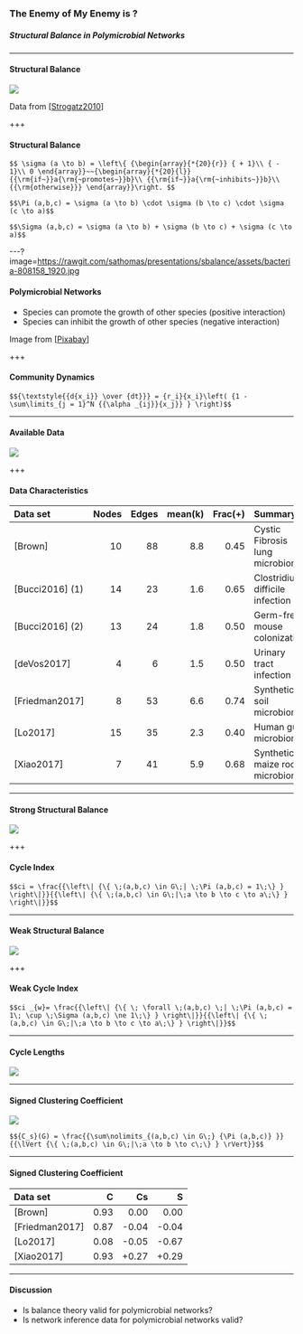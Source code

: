 ### The Enemy of My Enemy is ?
##### Structural Balance in Polymicrobial Networks

---

#### Structural Balance

![](https://rawgit.com/sathomas/presentations/sbalance/assets/alliances.svg)

Data from [[Strogatz2010](https://opinionator.blogs.nytimes.com/2010/02/14/the-enemy-of-my-enemy/)]

+++

#### Structural Balance

`$$
\sigma (a \to b) = \left\{ {\begin{array}{*{20}{r}}
{ + 1}\\
{ - 1}\\
0
\end{array}}~~{\begin{array}{*{20}{l}}
{{\rm{if~}}a{\rm{~promotes~}}b}\\
{{\rm{if~}}a{\rm{~inhibits~}}b}\\
{{\rm{otherwise}}}
\end{array}}\right.
$$`

`$$\Pi (a,b,c) = \sigma (a \to b) \cdot \sigma (b \to c) \cdot \sigma (c \to a)$$`

`$$\Sigma (a,b,c) = \sigma (a \to b) + \sigma (b \to c) + \sigma (c \to a)$$`

---?image=https://rawgit.com/sathomas/presentations/sbalance/assets/bacteria-808158_1920.jpg

#### Polymicrobial Networks

- Species can promote the growth of other species (positive interaction)
- Species can inhibit the growth of other species (negative interaction)

Image from [[Pixabay](https://pixabay.com/en/bacteria-electron-microscope-stained-808158/)]

+++

#### Community Dynamics

`$${\textstyle{{d{x_i}} \over {dt}}} = {r_i}{x_i}\left( {1 - \sum\limits_{j = 1}^N {{\alpha _{ij}}{x_j}} } \right)$$`

---

#### Available Data

![](https://rawgit.com/sathomas/presentations/sbalance/assets/o_graphs.svg)

+++

#### Data Characteristics

| Data set        | Nodes | Edges | mean(k) | Frac(+) | Summary                         |
| :-------------- | ----: | ----: | ------: | ------: | :------------------------------ |
| [Brown]         |    10 |    88 |     8.8 |    0.45 | Cystic Fibrosis lung microbiome |
| [Bucci2016] (1) |    14 |    23 |     1.6 |    0.65 | Clostridium difficile infection |
| [Bucci2016] (2) |    13 |    24 |     1.8 |    0.50 | Germ-free mouse colonization    |
| [deVos2017]     |     4 |     6 |     1.5 |    0.50 | Urinary tract infection         |
| [Friedman2017]  |     8 |    53 |     6.6 |    0.74 | Synthetic soil microbiome       |
| [Lo2017]        |    15 |    35 |     2.3 |    0.40 | Human gut microbiome            |
| [Xiao2017]      |     7 |    41 |     5.9 |    0.68 | Synthetic maize root microbiome |
<!-- .element: style="font-size:50%;margin-top:10vh;" -->


---

#### Strong Structural Balance

![](https://rawgit.com/sathomas/presentations/sbalance/assets/o_cistrong.svg)

+++

#### Cycle Index

`$$ci = \frac{{\left\| {\{ \;(a,b,c) \in G\;| \;\Pi (a,b,c) = 1\;\} } \right\|}}{{\left\| {\{ \;(a,b,c) \in G\;|\;a \to b \to c \to a\;\} } \right\|}}$$`


---

#### Weak Structural Balance

![](https://rawgit.com/sathomas/presentations/sbalance/assets/o_ciweak.svg)

+++

#### Weak Cycle Index

`$$ci _{w}= \frac{{\left\| {\{ \; \forall \;(a,b,c) \;| \;\Pi (a,b,c) = 1\; \cup \;\Sigma (a,b,c) \ne 1\;\} } \right\|}}{{\left\| {\{ \;(a,b,c) \in G\;|\;a \to b \to c \to a\;\} } \right\|}}$$`

---

#### Cycle Lengths

![](https://rawgit.com/sathomas/presentations/sbalance/assets/o_cilength.svg)

---

#### Signed Clustering Coefficient

![](https://rawgit.com/sathomas/presentations/sbalance/assets/o_c_s.svg)

`$${C_s}(G) = \frac{{\sum\nolimits_{(a,b,c) \in G\;} {\Pi (a,b,c)} }}{{\lVert {\{ \;(a,b,c) \in G\;|\;a \to b \to c\;\} } \rVert}}$$`

---

#### Signed Clustering Coefficient

| Data set       |   C  |   Cs  |   S   |
| :------------- | ---: | ----: | ----: |
| [Brown]        | 0.93 |  0.00 |  0.00 |
| [Friedman2017] | 0.87 | -0.04 | -0.04 |
| [Lo2017]       | 0.08 | -0.05 | -0.67 |
| [Xiao2017]     | 0.93 | +0.27 | +0.29 |

---

#### Discussion

- Is balance theory valid for polymicrobial networks?
- Is network inference data for polymicrobial networks valid?

